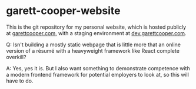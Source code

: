 # garett-cooper-website

This is the git repository for my personal website, which is hosted publicly at [garettcooper.com](https://garettcooper.com?ref=readmelink), with a staging environment at [dev.garettcooper.com](https://garettcooper.com?ref=devreadmelink).

Q: Isn't building a mostly static webpage that is little more that an online version of a résumé with a heavyweight framework like React complete overkill? 

A: Yes, yes it is. But I also want something to demonstrate competence with a modern frontend framework for potential employers to look at, so this will have to do.
